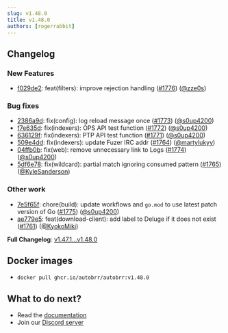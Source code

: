 ```yaml
---
slug: v1.48.0
title: v1.48.0
authors: [rogerrabbit]
---
```

## Changelog


### New Features


* [f029de2](https://github.com/autobrr/autobrr/commit/f029de233fa2489948d2b76d2db8fc0dfea8ea7f): feat(filters): improve rejection handling ([\#1776](https://github.com/autobrr/autobrr/pull/1776)) ([@zze0s](https://github.com/zze0s))


### Bug fixes


* [2386a9d](https://github.com/autobrr/autobrr/commit/2386a9db319e99184d329d6a71a21f04f4ef0397): fix(config): log reload message once ([\#1773](https://github.com/autobrr/autobrr/pull/1773)) ([@s0up4200](https://github.com/s0up4200))
* [f7e635d](https://github.com/autobrr/autobrr/commit/f7e635d5ae6c4db89d88aa11bfacfc88cb576e67): fix(indexers): OPS API test function ([\#1772](https://github.com/autobrr/autobrr/pull/1772)) ([@s0up4200](https://github.com/s0up4200))
* [636129f](https://github.com/autobrr/autobrr/commit/636129f282833be0e518ce4313bc5f50fb502950): fix(indexers): PTP API test function ([\#1771](https://github.com/autobrr/autobrr/pull/1771)) ([@s0up4200](https://github.com/s0up4200))
* [509e4dd](https://github.com/autobrr/autobrr/commit/509e4ddaeddf3dc42a3926761a10addcee2c489a): fix(indexers): update Fuzer IRC addr ([\#1764](https://github.com/autobrr/autobrr/pull/1764)) ([@martylukyy](https://github.com/martylukyy))
* [04ffb0b](https://github.com/autobrr/autobrr/commit/04ffb0b39d89398dd5870379dc570338e7d979ad): fix(web): remove unnecessary link to Logs ([\#1774](https://github.com/autobrr/autobrr/pull/1774)) ([@s0up4200](https://github.com/s0up4200))
* [5df6e78](https://github.com/autobrr/autobrr/commit/5df6e78d3b8b2182fc7b53597e35b06d6234afe4): fix(wildcard): partial match ignoring consumed pattern ([\#1765](https://github.com/autobrr/autobrr/pull/1765)) ([@KyleSanderson](https://github.com/KyleSanderson))


### Other work


* [7e5f65f](https://github.com/autobrr/autobrr/commit/7e5f65fd6ee6412195c6d55dccde11d8b1fde6b4): chore(build): update workflows and `go.mod` to use latest patch version of Go ([\#1775](https://github.com/autobrr/autobrr/pull/1775)) ([@s0up4200](https://github.com/s0up4200))
* [ae779e5](https://github.com/autobrr/autobrr/commit/ae779e546122c0c5b304793e82a21bca6d26e743): feat(download\-client): add label to Deluge if it does not exist ([\#1761](https://github.com/autobrr/autobrr/pull/1761)) ([@KyokoMiki](https://github.com/KyokoMiki))


**Full Changelog**: [v1\.47\.1\...v1\.48\.0](https://github.com/autobrr/autobrr/compare/v1.47.1...v1.48.0)


## Docker images


* `docker pull ghcr.io/autobrr/autobrr:v1.48.0`


## What to do next?


* Read the [documentation](https://autobrr.com)
* Join our [Discord server](https://discord.gg/WQ2eUycxyT)
